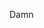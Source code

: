 Damn

<!---
ExiH/ExiH is a ✨ special ✨ repository because its `README.md` (this file) appears on your GitHub profile.
You can click the Preview link to take a look at your changes.
--->
